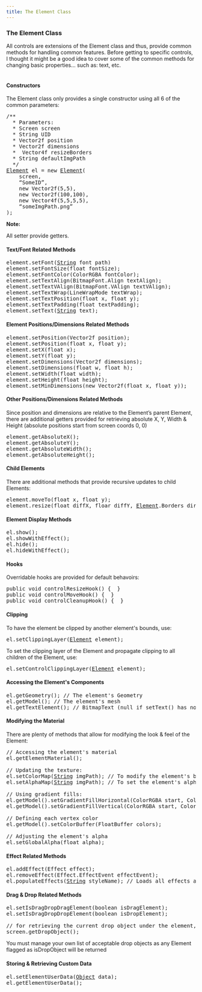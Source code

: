 ```yaml
---
title: The Element Class
---
```

<h3 class="sectionedit1" id="the_element_class">The Element Class</h3>
<div class="level3">

<p>
All controls are extensions of the Element class and thus, provide common methods for handling common features.  Before getting to specific controls, I thought it might be a good idea to cover some of the common methods for changing basic properties… such as: text, etc.<br />

<br />

</p>

</div>

<h4 id="constructors">Constructors</h4>
<div class="level4">

<p>
The Element class only provides a single constructor using all 6 of the common parameters:<br />

</p>
<pre class="code java"><span class="co3">/**
  * Parameters:
  * Screen screen
  * String UID
  * Vector2f position
  * Vector2f dimensions
  *  Vector4f resizeBorders
  * String defaultImgPath
  */</span>
<a href="http://www.google.com/search?hl=en&amp;q=allinurl%3Adocs.oracle.com+javase+docs+api+element"><span class="kw3">Element</span></a> el <span class="sy0">=</span> <span class="kw1">new</span> <a href="http://www.google.com/search?hl=en&amp;q=allinurl%3Adocs.oracle.com+javase+docs+api+element"><span class="kw3">Element</span></a><span class="br0">(</span>
    screen,
    “SomeID”,
    <span class="kw1">new</span> Vector2f<span class="br0">(</span><span class="nu0">5</span>,<span class="nu0">5</span><span class="br0">)</span>,
    <span class="kw1">new</span> Vector2f<span class="br0">(</span><span class="nu0">100</span>,<span class="nu0">100</span><span class="br0">)</span>,
    <span class="kw1">new</span> Vector4f<span class="br0">(</span><span class="nu0">5</span>,<span class="nu0">5</span>,<span class="nu0">5</span>,<span class="nu0">5</span><span class="br0">)</span>,
    “someImgPath.<span class="me1">png</span>”
<span class="br0">)</span><span class="sy0">;</span></pre>

<p>
<strong>Note:</strong><br />

All setter provide getters.
</p>

</div>

<h4 id="text_font_related_methods">Text/Font Related Methods</h4>
<div class="level4">
<pre class="code java">element.<span class="me1">setFont</span><span class="br0">(</span><a href="http://www.google.com/search?hl=en&amp;q=allinurl%3Adocs.oracle.com+javase+docs+api+string"><span class="kw3">String</span></a> font path<span class="br0">)</span>
element.<span class="me1">setFontSize</span><span class="br0">(</span><span class="kw4">float</span> fontSize<span class="br0">)</span><span class="sy0">;</span>
element.<span class="me1">setFontColor</span><span class="br0">(</span>ColorRGBA fontColor<span class="br0">)</span><span class="sy0">;</span>
element.<span class="me1">setTextAlign</span><span class="br0">(</span>BitmapFont.<span class="me1">Align</span> textAlign<span class="br0">)</span><span class="sy0">;</span>
element.<span class="me1">setTextVAlign</span><span class="br0">(</span>BitmapFont.<span class="me1">VAlign</span> textVAlign<span class="br0">)</span><span class="sy0">;</span>
element.<span class="me1">setTextWrap</span><span class="br0">(</span>LineWrapMode textWrap<span class="br0">)</span><span class="sy0">;</span>
element.<span class="me1">setTextPosition</span><span class="br0">(</span><span class="kw4">float</span> x, <span class="kw4">float</span> y<span class="br0">)</span><span class="sy0">;</span>
element.<span class="me1">setTextPadding</span><span class="br0">(</span><span class="kw4">float</span> textPadding<span class="br0">)</span><span class="sy0">;</span>
element.<span class="me1">setText</span><span class="br0">(</span><a href="http://www.google.com/search?hl=en&amp;q=allinurl%3Adocs.oracle.com+javase+docs+api+string"><span class="kw3">String</span></a> text<span class="br0">)</span><span class="sy0">;</span></pre>

</div>

<h4 id="element_positions_dimensions_related_methods">Element Positions/Dimensions Related Methods</h4>
<div class="level4">
<pre class="code java">element.<span class="me1">setPosition</span><span class="br0">(</span>Vector2f position<span class="br0">)</span><span class="sy0">;</span>
element.<span class="me1">setPosition</span><span class="br0">(</span><span class="kw4">float</span> x, <span class="kw4">float</span> y<span class="br0">)</span><span class="sy0">;</span>
element.<span class="me1">setX</span><span class="br0">(</span><span class="kw4">float</span> x<span class="br0">)</span><span class="sy0">;</span>
element.<span class="me1">setY</span><span class="br0">(</span><span class="kw4">float</span> y<span class="br0">)</span><span class="sy0">;</span>
element.<span class="me1">setDimensions</span><span class="br0">(</span>Vector2f dimensions<span class="br0">)</span><span class="sy0">;</span>
element.<span class="me1">setDimensions</span><span class="br0">(</span><span class="kw4">float</span> w, <span class="kw4">float</span> h<span class="br0">)</span><span class="sy0">;</span>
element.<span class="me1">setWidth</span><span class="br0">(</span><span class="kw4">float</span> width<span class="br0">)</span><span class="sy0">;</span>
element.<span class="me1">setHeight</span><span class="br0">(</span><span class="kw4">float</span> height<span class="br0">)</span><span class="sy0">;</span>
element.<span class="me1">setMinDimensions</span><span class="br0">(</span><span class="kw1">new</span> Vector2f<span class="br0">(</span><span class="kw4">float</span> x, <span class="kw4">float</span> y<span class="br0">)</span><span class="br0">)</span><span class="sy0">;</span></pre>

</div>

<h4 id="other_positions_dimensions_related_methods">Other Positions/Dimensions Related Methods</h4>
<div class="level4">

<p>
Since position and dimensions are relative to the Element’s parent Element, there are additional getters provided for retrieving absolute X, Y, Width &amp; Height (absolute positions start from screen coords 0, 0)
</p>
<pre class="code java">element.<span class="me1">getAbsoluteX</span><span class="br0">(</span><span class="br0">)</span><span class="sy0">;</span>
element.<span class="me1">getAbsoluteY</span><span class="br0">(</span><span class="br0">)</span><span class="sy0">;</span>
element.<span class="me1">getAbsoluteWidth</span><span class="br0">(</span><span class="br0">)</span><span class="sy0">;</span>
element.<span class="me1">getAbsoluteHeight</span><span class="br0">(</span><span class="br0">)</span><span class="sy0">;</span></pre>

</div>

<h4 id="child_elements">Child Elements</h4>
<div class="level4">

<p>
There are additional methods that provide recursive updates to child Elements:
</p>
<pre class="code java">element.<span class="me1">moveTo</span><span class="br0">(</span><span class="kw4">float</span> x, <span class="kw4">float</span> y<span class="br0">)</span><span class="sy0">;</span>
element.<span class="me1">resize</span><span class="br0">(</span><span class="kw4">float</span> diffX, floar diffY, <a href="http://www.google.com/search?hl=en&amp;q=allinurl%3Adocs.oracle.com+javase+docs+api+element"><span class="kw3">Element</span></a>.<span class="me1">Borders</span> dir<span class="br0">)</span><span class="sy0">;</span></pre>

</div>

<h4 id="element_display_methods">Element Display Methods</h4>
<div class="level4">
<pre class="code java">el.<span class="me1">show</span><span class="br0">(</span><span class="br0">)</span><span class="sy0">;</span>
el.<span class="me1">showWithEffect</span><span class="br0">(</span><span class="br0">)</span><span class="sy0">;</span>
el.<span class="me1">hide</span><span class="br0">(</span><span class="br0">)</span><span class="sy0">;</span>
el.<span class="me1">hideWithEffect</span><span class="br0">(</span><span class="br0">)</span><span class="sy0">;</span></pre>

</div>

<h4 id="hooks">Hooks</h4>
<div class="level4">

<p>
Overridable hooks are provided for default behavoirs:
</p>
<pre class="code java"><span class="kw1">public</span> <span class="kw4">void</span> controlResizeHook<span class="br0">(</span><span class="br0">)</span> <span class="br0">{</span>  <span class="br0">}</span>
<span class="kw1">public</span> <span class="kw4">void</span> controlMoveHook<span class="br0">(</span><span class="br0">)</span> <span class="br0">{</span>  <span class="br0">}</span>
<span class="kw1">public</span> <span class="kw4">void</span> controlCleanupHook<span class="br0">(</span><span class="br0">)</span> <span class="br0">{</span>  <span class="br0">}</span></pre>

</div>

<h4 id="clipping">Clipping</h4>
<div class="level4">

<p>
To have the element be clipped by another element's bounds, use:
</p>
<pre class="code java">el.<span class="me1">setClippingLayer</span><span class="br0">(</span><a href="http://www.google.com/search?hl=en&amp;q=allinurl%3Adocs.oracle.com+javase+docs+api+element"><span class="kw3">Element</span></a> element<span class="br0">)</span><span class="sy0">;</span></pre>

<p>
To set the clipping layer of the Element and propagate clipping to all children of the Element, use:
</p>
<pre class="code java">el.<span class="me1">setControlClippingLayer</span><span class="br0">(</span><a href="http://www.google.com/search?hl=en&amp;q=allinurl%3Adocs.oracle.com+javase+docs+api+element"><span class="kw3">Element</span></a> element<span class="br0">)</span><span class="sy0">;</span></pre>

</div>

<h4 id="accessing_the_element_s_components">Accessing the Element's Components</h4>
<div class="level4">
<pre class="code java">el.<span class="me1">getGeometry</span><span class="br0">(</span><span class="br0">)</span><span class="sy0">;</span> <span class="co1">// The element's Geometry</span>
el.<span class="me1">getModel</span><span class="br0">(</span><span class="br0">)</span><span class="sy0">;</span> <span class="co1">// The element's mesh</span>
el.<span class="me1">getTextElement</span><span class="br0">(</span><span class="br0">)</span><span class="sy0">;</span> <span class="co1">// BitmapText (null if setText() has not been previously called)</span></pre>

</div>

<h4 id="modifying_the_material">Modifying the Material</h4>
<div class="level4">

<p>
There are plenty of methods that allow for modifying the look &amp; feel of the Element:
</p>
<pre class="code java"><span class="co1">// Accessing the element's material</span>
el.<span class="me1">getElementMaterial</span><span class="br0">(</span><span class="br0">)</span><span class="sy0">;</span>
 
<span class="co1">// Updating the texture:</span>
el.<span class="me1">setColorMap</span><span class="br0">(</span><a href="http://www.google.com/search?hl=en&amp;q=allinurl%3Adocs.oracle.com+javase+docs+api+string"><span class="kw3">String</span></a> imgPath<span class="br0">)</span><span class="sy0">;</span> <span class="co1">// To modify the element's base texture</span>
el.<span class="me1">setAlphaMap</span><span class="br0">(</span><a href="http://www.google.com/search?hl=en&amp;q=allinurl%3Adocs.oracle.com+javase+docs+api+string"><span class="kw3">String</span></a> imgPath<span class="br0">)</span><span class="sy0">;</span> <span class="co1">// To set the element's alphamap</span>
 
<span class="co1">// Using gradient fills:</span>
el.<span class="me1">getModel</span><span class="br0">(</span><span class="br0">)</span>.<span class="me1">setGradientFillHorizontal</span><span class="br0">(</span>ColorRGBA start, ColorRGBA end<span class="br0">)</span><span class="sy0">;</span>
el.<span class="me1">getModel</span><span class="br0">(</span><span class="br0">)</span>.<span class="me1">setGradientFillVertical</span><span class="br0">(</span>ColorRGBA start, ColorRGBA end<span class="br0">)</span><span class="sy0">;</span>
 
<span class="co1">// Defining each vertex color</span>
el.<span class="me1">getModel</span><span class="br0">(</span><span class="br0">)</span>.<span class="me1">setColorBuffer</span><span class="br0">(</span>FloatBuffer colors<span class="br0">)</span><span class="sy0">;</span>
 
<span class="co1">// Adjusting the element's alpha</span>
el.<span class="me1">setGlobalAlpha</span><span class="br0">(</span><span class="kw4">float</span> alpha<span class="br0">)</span><span class="sy0">;</span></pre>

</div>

<h4 id="effect_related_methods">Effect Related Methods</h4>
<div class="level4">
<pre class="code java">el.<span class="me1">addEffect</span><span class="br0">(</span>Effect effect<span class="br0">)</span><span class="sy0">;</span>
el.<span class="me1">removeEffect</span><span class="br0">(</span>Effect.<span class="me1">EffectEvent</span> effectEvent<span class="br0">)</span><span class="sy0">;</span>
el.<span class="me1">populateEffects</span><span class="br0">(</span><a href="http://www.google.com/search?hl=en&amp;q=allinurl%3Adocs.oracle.com+javase+docs+api+string"><span class="kw3">String</span></a> styleName<span class="br0">)</span><span class="sy0">;</span> <span class="co1">// Loads all effects associated with a Style</span></pre>

</div>

<h4 id="drag_drop_related_methods">Drag &amp; Drop Related Methods</h4>
<div class="level4">
<pre class="code java">el.<span class="me1">setIsDragDropDragElement</span><span class="br0">(</span><span class="kw4">boolean</span> isDragElement<span class="br0">)</span><span class="sy0">;</span>
el.<span class="me1">setIsDragDropDropElement</span><span class="br0">(</span><span class="kw4">boolean</span> isDropElement<span class="br0">)</span><span class="sy0">;</span>
 
<span class="co1">// for retrieving the current drop object under the element, use:</span>
screen.<span class="me1">getDropObject</span><span class="br0">(</span><span class="br0">)</span><span class="sy0">;</span></pre>

<p>
</p><p></p><div class="noteclassic">You must manage your own list of acceptable drop objects as any Element flagged as isDropObject will be returned
</div>


</div>

<h4 id="storing_retrieving_custom_data">Storing &amp; Retrieving  Custom Data</h4>
<div class="level4">
<pre class="code java">el.<span class="me1">setElementUserData</span><span class="br0">(</span><a href="http://www.google.com/search?hl=en&amp;q=allinurl%3Adocs.oracle.com+javase+docs+api+object"><span class="kw3">Object</span></a> data<span class="br0">)</span><span class="sy0">;</span>
el.<span class="me1">getElementUserData</span><span class="br0">(</span><span class="br0">)</span><span class="sy0">;</span></pre>

</div>
